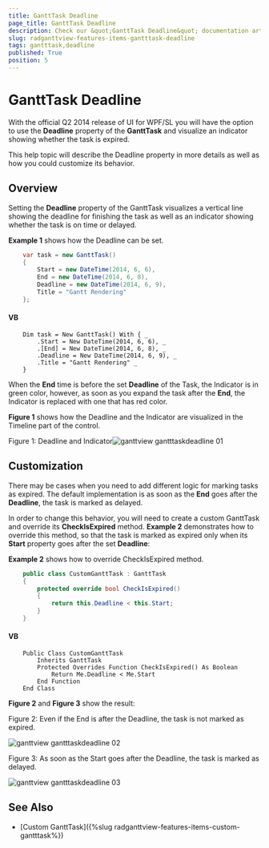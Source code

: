 ```yaml
---
title: GanttTask Deadline
page_title: GanttTask Deadline
description: Check our &quot;GanttTask Deadline&quot; documentation article for the RadGanttView {{ site.framework_name }} control.
slug: radganttview-features-items-gantttask-deadline
tags: gantttask,deadline
published: True
position: 5
---
```


# GanttTask Deadline

With the official Q2 2014 release of UI for WPF/SL you will have the option to use the __Deadline__ property of the __GanttTask__ and visualize an indicator showing whether the task is expired.  

This help topic will describe the Deadline property in more details as well as how you could customize its behavior.

## Overview

Setting the __Deadline__ property of the GanttTask visualizes a vertical line showing the deadline for finishing the task as well as an indicator showing whether the task is on time or delayed.

__Example 1__ shows how the Deadline can be set.



```C#
	var task = new GanttTask()
	{
	    Start = new DateTime(2014, 6, 6),
	    End = new DateTime(2014, 6, 8),
	    Deadline = new DateTime(2014, 6, 9),
	    Title = "Gantt Rendering"
	};
```

#### __VB__

```VB
	Dim task = New GanttTask() With { _
	    .Start = New DateTime(2014, 6, 6), _
	    .[End] = New DateTime(2014, 6, 8), _
	    .Deadline = New DateTime(2014, 6, 9), _
	    .Title = "Gantt Rendering" _
	}
```

When the __End__ time is before the set __Deadline__ of the Task, the Indicator is in green color, however, as soon as you expand the task after the __End__, the Indicator is replaced with one that has red color.

__Figure 1__ shows how the Deadline and the Indicator are visualized in the Timeline part of the control.

Figure 1: Deadline and Indicator![ganttview gantttaskdeadline 01](images/ganttview_gantttaskdeadline_01.png)

## Customization

There may be cases when you need to add different logic for marking tasks as expired. The default implementation is as soon as the __End__ goes after the __Deadline__, the task is marked as delayed.

In order to change this behavior, you will need to create a custom GanttTask and override its __CheckIsExpired__  method. __Example 2__ demonstrates how to override this method, so that the task is marked as expired only when its __Start__ property goes after the set __Deadline__:

__Example 2__ shows how to override CheckIsExpired method.



```C#
	public class CustomGanttTask : GanttTask
	{
	    protected override bool CheckIsExpired()
	    {
	        return this.Deadline < this.Start;
	    }
	}
```

#### __VB__

```VB
	Public Class CustomGanttTask
	    Inherits GanttTask
	    Protected Overrides Function CheckIsExpired() As Boolean
	        Return Me.Deadline < Me.Start
	    End Function
	End Class
```

__Figure 2__ and __Figure 3__ show the result:

Figure 2: Even if the End is after the Deadline, the task is not marked as expired.

![ganttview gantttaskdeadline 02](images/ganttview_gantttaskdeadline_02.png)

Figure 3: As soon as the Start goes after the Deadline, the task is marked as delayed.

![ganttview gantttaskdeadline 03](images/ganttview_gantttaskdeadline_03.png)

## See Also

 * [Custom GanttTask]({%slug radganttview-features-items-custom-gantttask%})
